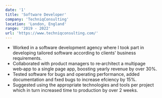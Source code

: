 ```yaml
---
date: '1'
title: 'Software Developer'
company: 'TechniqConsulting'
location: 'London, England'
range: '2019 - 2022'
url: 'https://www.techniqconsulting.com/'
---
```


- Worked in a software development agency where I took part in developing tailored software according to clients' business requirements.
- Collaborated with product managers to re‑architect a multipage web‑app to a single page app, boosting yearly revenue by over 30%.
- Tested software for bugs and operating performance, added documentation and fxed bugs to increase efciency by 15%.
- Suggested using the appropriate technologies and tools per project which in turn increased time to production by over 2 weeks.
